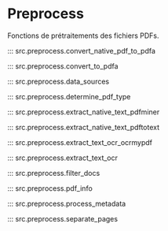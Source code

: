# Preprocess

Fonctions de prétraitements des fichiers PDFs.

::: src.preprocess.convert_native_pdf_to_pdfa

::: src.preprocess.convert_to_pdfa

::: src.preprocess.data_sources

::: src.preprocess.determine_pdf_type

::: src.preprocess.extract_native_text_pdfminer

::: src.preprocess.extract_native_text_pdftotext

::: src.preprocess.extract_text_ocr_ocrmypdf

::: src.preprocess.extract_text_ocr

::: src.preprocess.filter_docs

::: src.preprocess.pdf_info

::: src.preprocess.process_metadata

::: src.preprocess.separate_pages
